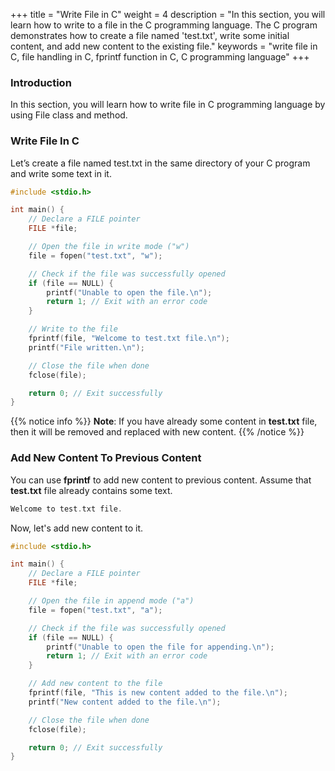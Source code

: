 +++
title = "Write File in C"
weight = 4
description = "In this section, you will learn how to write to a file in the C programming language. The C program demonstrates how to create a file named 'test.txt', write some initial content, and add new content to the existing file."
keywords = "write file in C, file handling in C, fprintf function in C, C programming language"
+++

### Introduction
In this section, you will learn how to write file in C programming language by using File class and  method.
### Write File In C
Let’s create a file named test.txt in the same directory of your C program and write some text in it.
```c
#include <stdio.h>

int main() {
    // Declare a FILE pointer
    FILE *file;

    // Open the file in write mode ("w")
    file = fopen("test.txt", "w");

    // Check if the file was successfully opened
    if (file == NULL) {
        printf("Unable to open the file.\n");
        return 1; // Exit with an error code
    }

    // Write to the file
    fprintf(file, "Welcome to test.txt file.\n");
    printf("File written.\n");

    // Close the file when done
    fclose(file);

    return 0; // Exit successfully
}
```
{{% notice info %}}
**Note**: If you have already some content in **test.txt** file, then it will be removed and replaced with new content.
{{% /notice %}}
### Add New Content To Previous Content 
You can use **fprintf** to add new content to previous content. Assume that **test.txt** file already contains some text.
```c
Welcome to test.txt file.
```
Now, let's add new content to it.
```c
#include <stdio.h>

int main() {
    // Declare a FILE pointer
    FILE *file;

    // Open the file in append mode ("a")
    file = fopen("test.txt", "a");

    // Check if the file was successfully opened
    if (file == NULL) {
        printf("Unable to open the file for appending.\n");
        return 1; // Exit with an error code
    }

    // Add new content to the file
    fprintf(file, "This is new content added to the file.\n");
    printf("New content added to the file.\n");

    // Close the file when done
    fclose(file);

    return 0; // Exit successfully
}
```


 